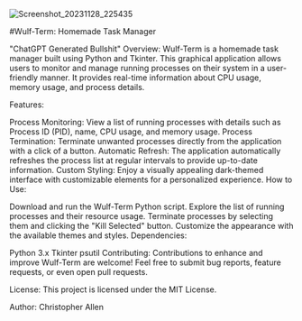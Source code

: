 
![Screenshot_20231128_225435](https://github.com/Wulfram-Systems/WulfTerm/assets/61376048/8206e2b4-862b-47f5-bb1f-a1e028bba9f7)


#Wulf-Term: Homemade Task Manager

"ChatGPT Generated Bullshit"
Overview:
Wulf-Term is a homemade task manager built using Python and Tkinter. This graphical application allows users to monitor and manage running processes on their system in a user-friendly manner. It provides real-time information about CPU usage, memory usage, and process details.

Features:

Process Monitoring: View a list of running processes with details such as Process ID (PID), name, CPU usage, and memory usage.
Process Termination: Terminate unwanted processes directly from the application with a click of a button.
Automatic Refresh: The application automatically refreshes the process list at regular intervals to provide up-to-date information.
Custom Styling: Enjoy a visually appealing dark-themed interface with customizable elements for a personalized experience.
How to Use:

Download and run the Wulf-Term Python script.
Explore the list of running processes and their resource usage.
Terminate processes by selecting them and clicking the "Kill Selected" button.
Customize the appearance with the available themes and styles.
Dependencies:

Python 3.x
Tkinter
psutil
Contributing:
Contributions to enhance and improve Wulf-Term are welcome! Feel free to submit bug reports, feature requests, or even open pull requests.

License:
This project is licensed under the MIT License.

Author:
Christopher Allen
